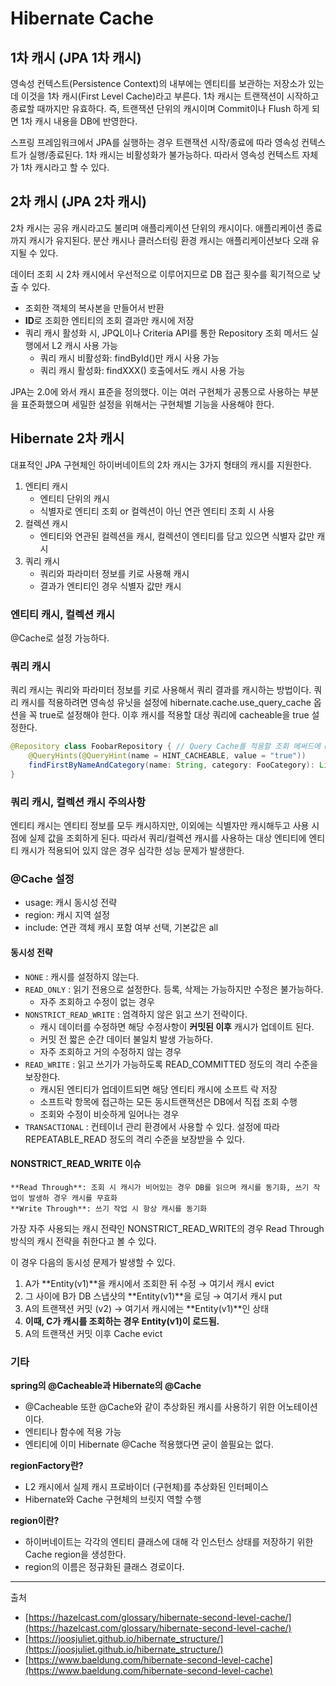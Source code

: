 # Hibernate Cache

## 1차 캐시 (JPA 1차 캐시)

영속성 컨텍스트(Persistence Context)의 내부에는 엔티티를 보관하는 저장소가 있는데 이것을 1차 캐시(First Level Cache)라고 부른다. 1차 캐시는 트랜잭션이 시작하고 종료할 때까지만 유효하다. 즉, 트랜잭션 단위의 캐시이며 Commit이나 Flush 하게 되면 1차 캐시 내용을 DB에 반영한다.

스프링 프레임워크에서 JPA를 실행하는 경우 트랜잭션 시작/종료에 따라 영속성 컨텍스트가 실행/종료된다. 1차 캐시는 비활성화가 불가능하다. 따라서 영속성 컨텍스트 자체가 1차 캐시라고 할 수 있다.

## 2차 캐시 (JPA 2차 캐시)

2차 캐시는 공유 캐시라고도 불리며 애플리케이션 단위의 캐시이다. 애플리케이션 종료까지 캐시가 유지된다. 분산 캐시나 클러스터링 환경 캐시는 애플리케이션보다 오래 유지될 수 있다.

데이터 조회 시 2차 캐시에서 우선적으로 이루어지므로 DB 접근 횟수를 획기적으로 낮출 수 있다.

- 조회한 객체의 복사본을 만들어서 반환
- **ID**로 조회한 엔티티의 조회 결과만 캐시에 저장
- 쿼리 캐시 활성화 시, JPQL이나 Criteria API를 통한 Repository 조회 메서드 실행에서 L2 캐시 사용 가능
	- 쿼리 캐시 비활성화: findById()만 캐시 사용 가능
	- 쿼리 캐시 활성화: findXXX() 호출에서도 캐시 사용 가능

JPA는 2.0에 와서 캐시 표준을 정의했다. 이는 여러 구현체가 공통으로 사용하는 부분을 표준화했으며 세밀한 설정을 위해서는 구현체별 기능을 사용해야 한다.


## Hibernate 2차 캐시

대표적인 JPA 구현체인 하이버네이트의 2차 캐시는 3가지 형태의 캐시를 지원한다.

1. 엔티티 캐시
   - 엔티티 단위의 캐시
   - 식별자로 엔티티 조회 or 컬렉션이 아닌 연관 엔티티 조회 시 사용
2. 컬렉션 캐시
   - 엔티티와 연관된 컬렉션을 캐시, 컬렉션이 엔티티를 담고 있으면 식별자 값만 캐시
3. 쿼리 캐시
   - 쿼리와 파라미터 정보를 키로 사용해 캐시
   - 결과가 엔티티인 경우 식별자 값만 캐시

### 엔티티 캐시, 컬렉션 캐시

@Cache로 설정 가능하다.

### 쿼리 캐시

쿼리 캐시는 쿼리와 파라미터 정보를 키로 사용해서 쿼리 결과를 캐시하는 방법이다. 쿼리 캐시를 적용하려면 영속성 유닛을 설정에 hibernate.cache.use_query_cache 옵션을 꼭 true로 설정해야 한다. 이후 캐시를 적용할 대상 쿼리에 cacheable을 true 설정한다.
```java
@Repository class FoobarRepository { // Query Cache를 적용할 조회 메써드에 @QueryHints 명시 
	@QueryHints(@QueryHint(name = HINT_CACHEABLE, value = "true")) 
	findFirstByNameAndCategory(name: String, category: FooCategory): List<Foobar> 
}
```

### 쿼리 캐시, 컬렉션 캐시 주의사항

엔티티 캐시는 엔티티 정보를 모두 캐시하지만, 이외에는 식별자만 캐시해두고 사용 시점에 실제 값을 조회하게 된다. 따라서 쿼리/컬렉션 캐시를 사용하는 대상 엔티티에 엔티티 캐시가 적용되어 있지 않은 경우 심각한 성능 문제가 발생한다.

### @Cache 설정

- usage: 캐시 동시성 전략
- region: 캐시 지역 설정
- include: 연관 객체 캐시 포함 여부 선택, 기본값은 all

#### **동시성 전략**
- `NONE` : 캐시를 설정하지 않는다.
- `READ_ONLY` : 읽기 전용으로 설정한다. 등록, 삭제는 가능하지만 수정은 불가능하다.
  - 자주 조회하고 수정이 없는 경우
- `NONSTRICT_READ_WRITE` : 엄격하지 않은 읽고 쓰기 전략이다. 
	- 캐시 데이터를 수정하면 해당 수정사항이 **커밋된 이후** 캐시가 업데이트 된다.
	- 커밋 전 짧은 순간 데이터 불일치 발생 가능하다.
	- 자주 조회하고 거의 수정하지 않는 경우
- `READ_WRITE` : 읽고 쓰기가 가능하도록 READ_COMMITTED 정도의 격리 수준을 보장한다.
	- 캐시된 엔티티가 업데이트되면 해당 엔티티 캐시에 소프트 락 저장
	- 소프트락 항목에 접근하는 모든 동시트랜잭션은 DB에서 직접 조회 수행
	- 조회와 수정이 비슷하게 일어나는 경우
- `TRANSACTIONAL` : 컨테이너 관리 환경에서 사용할 수 있다. 설정에 따라 REPEATABLE_READ 정도의 격리 수준을 보장받을 수 있다.


#### **NONSTRICT_READ_WRITE** 이슈

	**Read Through**: 조회 시 캐시가 비어있는 경우 DB를 읽으며 캐시를 동기화, 쓰기 작업이 발생하 경우 캐시를 무효화
	**Write Through**: 쓰기 작업 시 항상 캐시를 동기화

가장 자주 사용되는 캐시 전략인 NONSTRICT_READ_WRITE의 경우 Read Through 방식의 캐시 전략을 취한다고 볼 수 있다. 

이 경우 다음의 동시성 문제가 발생할 수 있다.
1. A가 **Entity(v1)**을 캐시에서 조회한 뒤 수정 → 여기서 캐시 evict
2. 그 사이에 B가 DB 스냅샷의 **Entity(v1)**을 로딩 → 여기서 캐시 put
3. A의 트랜잭션 커밋 (v2) → 여기서 캐시에는 **Entity(v1)**인 상태
4. **이때, C가 캐시를 조회하는 경우 Entity(v1)이 로드됨.**
5. A의 트랜잭션 커밋 이후 Cache evict

### 기타

**spring의 @Cacheable과 Hibernate의 @Cache**

- @Cacheable 또한 @Cache와 같이 추상화된 캐시를 사용하기 위한 어노테이션이다.
- 엔티티나 함수에 적용 가능
- 엔티티에 이미 Hibernate @Cache 적용했다면 굳이 쓸필요는 없다.

**regionFactory란?**

- L2 캐시에서 실제 캐시 프로바이더 (구현체)를 추상화된 인터페이스
- Hibernate와 Cache 구현체의 브릿지 역할 수행

**region이란?**

- 하이버네이트는 각각의 엔티티 클래스에 대해 각 인스턴스 상태를 저장하기 위한 Cache region을 생성한다.
- region의 이름은 정규화된 클래스 경로이다.
---
출처
- [https://hazelcast.com/glossary/hibernate-second-level-cache/](https://hazelcast.com/glossary/hibernate-second-level-cache/)
- [https://joosjuliet.github.io/hibernate_structure/](https://joosjuliet.github.io/hibernate_structure/)
- [https://www.baeldung.com/hibernate-second-level-cache](https://www.baeldung.com/hibernate-second-level-cache)
